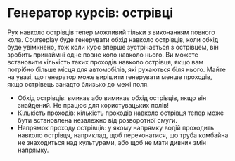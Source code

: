 # Генератор курсів: острівці


Рух навколо острівців тепер можливий тільки з виконанням повного кола.
Courseplay буде генерувати обхід навколо острівців, коли обхід буде увімкнено, тож коли курс вперше зустрічається з острівцем, він зробить принаймні одне повне коло навколо нього. 
Ви можете встановити кількість таких проходів навколо острівця, якщо вам потрібно більше місця для автомобілів, які рухаються біля нього. 
Майте на увазі, що генератор може вирішити генерувати менше проходів, якщо острівець занадто близько до межі поля.



- Обхід острівців: вмикає або вимикає обхід острівців, якщо він знайдений. Не працює для користувацьких полів!
- Кількість проходів: кількість проходів навколо острівця тепер може бути встановлена незалежно від розворотної смуги.
- Напрямок проходу острівців: у якому напрямку водій проходить навколо острівця, наприклад, щоб переконатися, що труба комбайна не знаходиться над культурами, або щоб не мати дивних змін напрямку.



